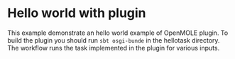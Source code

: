 # Hello world with plugin

This example demonstrate an hello world example of OpenMOLE plugin. To build the plugin you should run ```sbt osgi-bunde``` in the hellotask directory. The workflow runs the task implemented in the plugin for various inputs.

